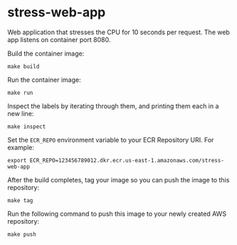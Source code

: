# stress-web-app

Web application that stresses the CPU for 10 seconds per request. The web app listens on container port 8080.

Build the container image:

`make build`

Run the container image:

`make run`

Inspect the labels by iterating through them, and printing them each in a new line:

`make inspect`

Set the `ECR_REPO` environment variable to your ECR Repository URI. For example:

`export ECR_REPO=123456789012.dkr.ecr.us-east-1.amazonaws.com/stress-web-app`

After the build completes, tag your image so you can push the image to this repository:

`make tag`

Run the following command to push this image to your newly created AWS repository:

`make push`